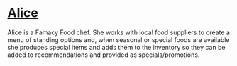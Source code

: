 # [Alice](../../README.md)

Alice is a Famacy Food chef. She works with local food suppliers to create a menu of standing options and, when seasonal or special foods are available she produces special items and adds them to the inventory so they can be added to recommendations and provided as specials/promotions.
